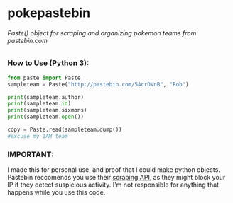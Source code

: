 # pokepastebin
###### Paste() object for scraping and organizing pokemon teams from pastebin.com

### How to Use (Python 3):
```python
from paste import Paste
sampleteam = Paste("http://pastebin.com/5AcrDVnB", "Rob")

print(sampleteam.author)
print(sampleteam.id)
print(sampleteam.sixmons)
print(sampleteam.open())

copy = Paste.read(sampleteam.dump())
#excuse my 1AM team
```
### IMPORTANT:
I made this for personal use, and proof that I could make python objects. Pastebin reccomends you use their [scraping API](https://pastebin.com/api_scraping_faq), as they might block your IP if they detect suspicious activity. I'm not responsible for anything that happens while you use this code.
